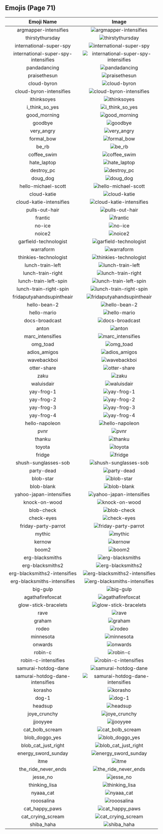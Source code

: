 
  ## Emojis (Page 71)
  |Emoji Name|Image|
  | :-: | :-: |
  |argmapper-intensifies| ![argmapper-intensifies](/output/argmapper-intensifies.gif)|
  |thirstythursday| ![thirstythursday](/output/thirstythursday.png)|
  |international-super-spy| ![international-super-spy](/output/international-super-spy.png)|
  |international-super-spy-intensifies| ![international-super-spy-intensifies](/output/international-super-spy-intensifies.gif)|
  |pandadancing| ![pandadancing](/output/pandadancing.gif)|
  |praisethesun| ![praisethesun](/output/praisethesun.jpg)|
  |cloud-byron| ![cloud-byron](/output/cloud-byron.png)|
  |cloud-byron-intensifies| ![cloud-byron-intensifies](/output/cloud-byron-intensifies.gif)|
  |ithinksoyes| ![ithinksoyes](/output/ithinksoyes.png)|
  |i_think_so_yes| ![i_think_so_yes](/output/i_think_so_yes.png)|
  |good_morning| ![good_morning](/output/good_morning.gif)|
  |goodbye| ![goodbye](/output/goodbye.gif)|
  |very_angry| ![very_angry](/output/very_angry.gif)|
  |formal_bow| ![formal_bow](/output/formal_bow.gif)|
  |be_rb| ![be_rb](/output/be_rb.gif)|
  |coffee_swim| ![coffee_swim](/output/coffee_swim.gif)|
  |hate_laptop| ![hate_laptop](/output/hate_laptop.gif)|
  |destroy_pc| ![destroy_pc](/output/destroy_pc.gif)|
  |doug_dog| ![doug_dog](/output/doug_dog.gif)|
  |hello-michael-scott| ![hello-michael-scott](/output/hello-michael-scott.gif)|
  |cloud-katie| ![cloud-katie](/output/cloud-katie.png)|
  |cloud-katie-intensifies| ![cloud-katie-intensifies](/output/cloud-katie-intensifies.gif)|
  |pulls-out-hair| ![pulls-out-hair](/output/pulls-out-hair.png)|
  |frantic| ![frantic](/output/frantic.jpg)|
  |no-ice| ![no-ice](/output/no-ice.png)|
  |noice2| ![noice2](/output/noice2.png)|
  |garfield-technologist| ![garfield-technologist](/output/garfield-technologist.png)|
  |warraform| ![warraform](/output/warraform.png)|
  |thinkies-technologist| ![thinkies-technologist](/output/thinkies-technologist.png)|
  |lunch-train-left| ![lunch-train-left](/output/lunch-train-left.png)|
  |lunch-train-right| ![lunch-train-right](/output/lunch-train-right.png)|
  |lunch-train-left-spin| ![lunch-train-left-spin](/output/lunch-train-left-spin.gif)|
  |lunch-train-right-spin| ![lunch-train-right-spin](/output/lunch-train-right-spin.gif)|
  |fridaputyahandsupintheair| ![fridaputyahandsupintheair](/output/fridaputyahandsupintheair.jpg)|
  |hello-bean-2| ![hello-bean-2](/output/hello-bean-2.gif)|
  |hello-mario| ![hello-mario](/output/hello-mario.gif)|
  |docs-broadcast| ![docs-broadcast](/output/docs-broadcast.png)|
  |anton| ![anton](/output/anton.jpg)|
  |marc_intensifies| ![marc_intensifies](/output/marc_intensifies.gif)|
  |omg_toad| ![omg_toad](/output/omg_toad.png)|
  |adios_amigos| ![adios_amigos](/output/adios_amigos.png)|
  |wavebackboi| ![wavebackboi](/output/wavebackboi.png)|
  |otter-share| ![otter-share](/output/otter-share.gif)|
  |zaku| ![zaku](/output/zaku.gif)|
  |waluisdair| ![waluisdair](/output/waluisdair.png)|
  |yay-frog-1| ![yay-frog-1](/output/yay-frog-1.gif)|
  |yay-frog-2| ![yay-frog-2](/output/yay-frog-2.gif)|
  |yay-frog-3| ![yay-frog-3](/output/yay-frog-3.gif)|
  |yay-frog-4| ![yay-frog-4](/output/yay-frog-4.gif)|
  |hello-napoleon| ![hello-napoleon](/output/hello-napoleon.gif)|
  |pvnr| ![pvnr](/output/pvnr.jpg)|
  |thanku| ![thanku](/output/thanku.png)|
  |toyota| ![toyota](/output/toyota.png)|
  |fridge| ![fridge](/output/fridge.jpg)|
  |shush-sunglasses-sob| ![shush-sunglasses-sob](/output/shush-sunglasses-sob)|
  |party-dead| ![party-dead](/output/party-dead.gif)|
  |blob-star| ![blob-star](/output/blob-star.png)|
  |blob-blank| ![blob-blank](/output/blob-blank.png)|
  |yahoo-japan-intensifies| ![yahoo-japan-intensifies](/output/yahoo-japan-intensifies.gif)|
  |knock-on-wood| ![knock-on-wood](/output/knock-on-wood.gif)|
  |blob-check| ![blob-check](/output/blob-check.png)|
  |check-eyes| ![check-eyes](/output/check-eyes.png)|
  |friday-party-parrot| ![friday-party-parrot](/output/friday-party-parrot.gif)|
  |mythic| ![mythic](/output/mythic.png)|
  |kernow| ![kernow](/output/kernow.png)|
  |boom2| ![boom2](/output/boom2.gif)|
  |erg-blacksmiths| ![erg-blacksmiths](/output/erg-blacksmiths.png)|
  |erg-blacksmiths2| ![erg-blacksmiths2](/output/erg-blacksmiths2.png)|
  |erg-blacksmiths2-intensifies| ![erg-blacksmiths2-intensifies](/output/erg-blacksmiths2-intensifies.gif)|
  |erg-blacksmiths-intensifies| ![erg-blacksmiths-intensifies](/output/erg-blacksmiths-intensifies.gif)|
  |big-gulp| ![big-gulp](/output/big-gulp.gif)|
  |agathafirefoxcat| ![agathafirefoxcat](/output/agathafirefoxcat.png)|
  |glow-stick-bracelets| ![glow-stick-bracelets](/output/glow-stick-bracelets.jpg)|
  |rave| ![rave](/output/rave.jpg)|
  |graham| ![graham](/output/graham.gif)|
  |rodeo| ![rodeo](/output/rodeo.gif)|
  |minnesota| ![minnesota](/output/minnesota.png)|
  |onwards| ![onwards](/output/onwards.png)|
  |robin-c| ![robin-c](/output/robin-c.png)|
  |robin-c-intensifies| ![robin-c-intensifies](/output/robin-c-intensifies.gif)|
  |samurai-hotdog-dane| ![samurai-hotdog-dane](/output/samurai-hotdog-dane.png)|
  |samurai-hotdog-dane-intensifies| ![samurai-hotdog-dane-intensifies](/output/samurai-hotdog-dane-intensifies.gif)|
  |korasho| ![korasho](/output/korasho.png)|
  |dog-1| ![dog-1](/output/dog-1.gif)|
  |headsup| ![headsup](/output/headsup.png)|
  |joye_crunchy| ![joye_crunchy](/output/joye_crunchy.png)|
  |jjooyyee| ![jjooyyee](/output/jjooyyee.png)|
  |cat_bolb_scream| ![cat_bolb_scream](/output/cat_bolb_scream.png)|
  |blob_doggo_yes| ![blob_doggo_yes](/output/blob_doggo_yes.png)|
  |blob_cat_just_right| ![blob_cat_just_right](/output/blob_cat_just_right.png)|
  |energy_sword_sunday| ![energy_sword_sunday](/output/energy_sword_sunday.png)|
  |itme| ![itme](/output/itme.png)|
  |the_ride_never_ends| ![the_ride_never_ends](/output/the_ride_never_ends.png)|
  |jesse_no| ![jesse_no](/output/jesse_no.png)|
  |thinking_lisa| ![thinking_lisa](/output/thinking_lisa.png)|
  |nyaaa_cat| ![nyaaa_cat](/output/nyaaa_cat.png)|
  |rooosalina| ![rooosalina](/output/rooosalina.png)|
  |cat_happy_paws| ![cat_happy_paws](/output/cat_happy_paws.gif)|
  |cat_crying_scream| ![cat_crying_scream](/output/cat_crying_scream.png)|
  |shiba_haha| ![shiba_haha](/output/shiba_haha.png)|
  